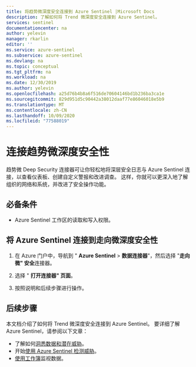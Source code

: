 ```yaml
---
title: 将趋势微深度安全连接到 Azure Sentinel |Microsoft Docs
description: 了解如何将 Trend 微深度安全连接到 Azure Sentinel。
services: sentinel
documentationcenter: na
author: yelevin
manager: rkarlin
editor: ''
ms.service: azure-sentinel
ms.subservice: azure-sentinel
ms.devlang: na
ms.topic: conceptual
ms.tgt_pltfrm: na
ms.workload: na
ms.date: 12/30/2019
ms.author: yelevin
ms.openlocfilehash: a25d76b4b8a6f516de70604146bd1b236ba3ca1e
ms.sourcegitcommit: 829d951d5c90442a38012daaf77e86046018e5b9
ms.translationtype: MT
ms.contentlocale: zh-CN
ms.lasthandoff: 10/09/2020
ms.locfileid: "77588019"
---
```

# <a name="connect-trend-micro-deep-security"></a>连接趋势微深度安全性

趋势微 Deep Security 连接器可让你轻松地将深层安全日志与 Azure Sentinel 连接，以查看仪表板、创建自定义警报和改进调查。 这样，你就可以更深入地了解组织的网络和系统，并改进了安全操作功能。


## <a name="prerequisites"></a>必备条件

- Azure Sentinel 工作区的读取和写入权限。

## <a name="connect-azure-sentinel-to-trend-micro-deep-security"></a>将 Azure Sentinel 连接到走向微深度安全性

1. 在 Azure 门户中，导航到 " **Azure Sentinel**  >  **数据连接器**"，然后选择 "**走向微" 安全**连接器。

2. 选择 " **打开连接器" 页面**。

3. 按照说明和后续步骤进行操作。

## <a name="next-steps"></a>后续步骤
本文档介绍了如何将 Trend 微深度安全连接到 Azure Sentinel。 要详细了解 Azure Sentinel，请参阅以下文章：
- 了解如何[洞悉数据和潜在威胁](quickstart-get-visibility.md)。
- 开始[使用 Azure Sentinel 检测威胁](tutorial-detect-threats-built-in.md)。
- [使用工作簿](tutorial-monitor-your-data.md)监视数据。


